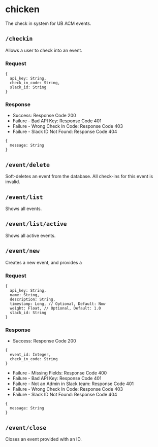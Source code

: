 # chicken
The check in system for UB ACM events.

## `/checkin`
Allows a user to check into an event.

### Request
```node
{
  api_key: String,
  check_in_code: String,
  slack_id: String
}
```
### Response
* Success: Response Code 200
* Failure - Bad API Key: Response Code 401
* Failure - Wrong Check In Code: Response Code 403
* Failure - Slack ID Not Found: Response Code 404
```node
{
  message: String
}
```

## `/event/delete`
Soft-deletes an event from the database. All check-ins for this event is invalid.

## `/event/list`
Shows all events.

## `/event/list/active`
Shows all active events.

## `/event/new`
Creates a new event, and provides a 

### Request
```node
{
  api_key: String,
  name: String,
  description: String,
  timestamp: Long, // Optional, Default: Now
  weight: Float, // Optional, Default: 1.0
  slack_id: String
}
```

### Response
* Success: Response Code 200
```node
{
  event_id: Integer,
  check_in_code: String
}
```
* Failure - Missing Fields: Response Code 400
* Failure - Bad API Key: Response Code 401
* Failure - Not an Admin in Slack team: Response Code 401
* Failure - Wrong Check In Code: Response Code 403
* Failure - Slack ID Not Found: Response Code 404
```node
{
  message: String
}
```

## `/event/close`
Closes an event provided with an ID.
